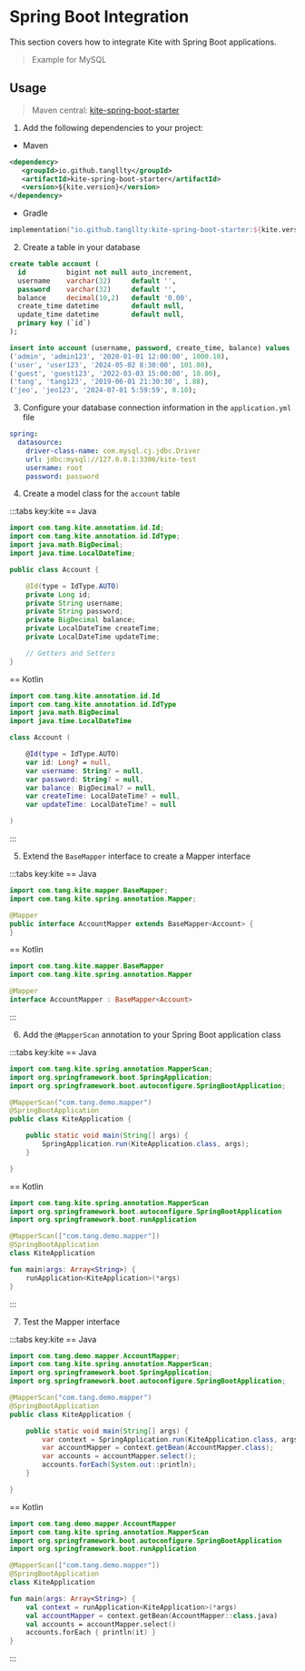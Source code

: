 # Spring Boot Integration

This section covers how to integrate Kite with Spring Boot applications.

 > Example for MySQL

## Usage

 > Maven central: [kite-spring-boot-starter](https://central.sonatype.com/artifact/io.github.tangllty/kite-spring-boot-starter)

 1. Add the following dependencies to your project:

 * Maven

```xml
<dependency>
   <groupId>io.github.tangllty</groupId>
   <artifactId>kite-spring-boot-starter</artifactId>
   <version>${kite.version}</version>
</dependency>
```

 * Gradle

```kts
implementation("io.github.tangllty:kite-spring-boot-starter:${kite.version}")
```

  2. Create a table in your database

```sql
create table account (
  id          bigint not null auto_increment,
  username    varchar(32)     default '',
  password    varchar(32)     default '',
  balance     decimal(10,2)   default '0.00',
  create_time datetime        default null,
  update_time datetime        default null,
  primary key (`id`)
);

insert into account (username, password, create_time, balance) values
('admin', 'admin123', '2020-01-01 12:00:00', 1000.10),
('user', 'user123', '2024-05-02 8:30:00', 101.00),
('guest', 'guest123', '2022-03-03 15:00:00', 10.00),
('tang', 'tang123', '2019-06-01 21:30:30', 1.88),
('jeo', 'jeo123', '2024-07-01 5:59:59', 0.10);
```

 3. Configure your database connection information in the `application.yml` file

```yaml
spring:
  datasource:
    driver-class-name: com.mysql.cj.jdbc.Driver
    url: jdbc:mysql://127.0.0.1:3306/kite-test
    username: root
    password: password
```

 4. Create a model class for the `account` table

:::tabs key:kite
== Java

```java
import com.tang.kite.annotation.id.Id;
import com.tang.kite.annotation.id.IdType;
import java.math.BigDecimal;
import java.time.LocalDateTime;

public class Account {

    @Id(type = IdType.AUTO)
    private Long id;
    private String username;
    private String password;
    private BigDecimal balance;
    private LocalDateTime createTime;
    private LocalDateTime updateTime;

    // Getters and Setters
}
```

== Kotlin

```kotlin
import com.tang.kite.annotation.id.Id
import com.tang.kite.annotation.id.IdType
import java.math.BigDecimal
import java.time.LocalDateTime

class Account (

    @Id(type = IdType.AUTO)
    var id: Long? = null,
    var username: String? = null,
    var password: String? = null,
    var balance: BigDecimal? = null,
    var createTime: LocalDateTime? = null,
    var updateTime: LocalDateTime? = null

)
```
:::

 5. Extend the `BaseMapper` interface to create a Mapper interface

:::tabs key:kite
== Java

```java
import com.tang.kite.mapper.BaseMapper;
import com.tang.kite.spring.annotation.Mapper;

@Mapper
public interface AccountMapper extends BaseMapper<Account> {
}
```

== Kotlin

```kotlin
import com.tang.kite.mapper.BaseMapper
import com.tang.kite.spring.annotation.Mapper

@Mapper
interface AccountMapper : BaseMapper<Account>
```
:::

 6. Add the `@MapperScan` annotation to your Spring Boot application class

:::tabs key:kite
== Java

```java
import com.tang.kite.spring.annotation.MapperScan;
import org.springframework.boot.SpringApplication;
import org.springframework.boot.autoconfigure.SpringBootApplication;

@MapperScan("com.tang.demo.mapper")
@SpringBootApplication
public class KiteApplication {

    public static void main(String[] args) {
        SpringApplication.run(KiteApplication.class, args);
    }

}
```

== Kotlin

```kotlin
import com.tang.kite.spring.annotation.MapperScan
import org.springframework.boot.autoconfigure.SpringBootApplication
import org.springframework.boot.runApplication

@MapperScan(["com.tang.demo.mapper"])
@SpringBootApplication
class KiteApplication

fun main(args: Array<String>) {
	runApplication<KiteApplication>(*args)
}
```

:::


 7. Test the Mapper interface

:::tabs key:kite
== Java

```java
import com.tang.demo.mapper.AccountMapper;
import com.tang.kite.spring.annotation.MapperScan;
import org.springframework.boot.SpringApplication;
import org.springframework.boot.autoconfigure.SpringBootApplication;

@MapperScan("com.tang.demo.mapper")
@SpringBootApplication
public class KiteApplication {

    public static void main(String[] args) {
        var context = SpringApplication.run(KiteApplication.class, args);
        var accountMapper = context.getBean(AccountMapper.class);
        var accounts = accountMapper.select();
        accounts.forEach(System.out::println);
    }

}
```
== Kotlin

```kotlin
import com.tang.demo.mapper.AccountMapper
import com.tang.kite.spring.annotation.MapperScan
import org.springframework.boot.autoconfigure.SpringBootApplication
import org.springframework.boot.runApplication

@MapperScan(["com.tang.demo.mapper"])
@SpringBootApplication
class KiteApplication

fun main(args: Array<String>) {
	val context = runApplication<KiteApplication>(*args)
	val accountMapper = context.getBean(AccountMapper::class.java)
	val accounts = accountMapper.select()
	accounts.forEach { println(it) }
}
```
:::
